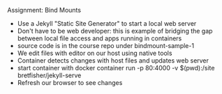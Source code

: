 
Assignment: Bind Mounts

* Use a Jekyll "Static Site Generator" to start a local web server
* Don't have to be web developer: this is example of bridging the gap 
  between local file access and apps running in containers
* source code is in the course repo under bindmount-sample-1
* We edit files with editor on our host using native tools
* Container detects changes with host files and updates web server
* start container with docker container run -p 80:4000 -v $(pwd):/site bretfisher/jekyll-serve
* Refresh our browser to see changes
